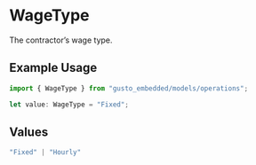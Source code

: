 # WageType

The contractor’s wage type.


## Example Usage

```typescript
import { WageType } from "gusto_embedded/models/operations";

let value: WageType = "Fixed";
```

## Values

```typescript
"Fixed" | "Hourly"
```